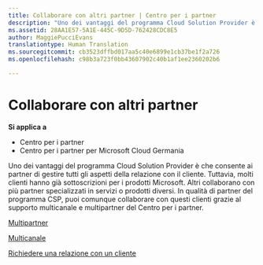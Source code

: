 ```yaml
---
title: Collaborare con altri partner | Centro per i partner
description: "Uno dei vantaggi del programma Cloud Solution Provider è che consente ai partner di gestire tutti gli aspetti della relazione con il cliente."
ms.assetid: 28AA1E57-5A1E-445C-9D5D-762428CDC8E5
author: MaggiePucciEvans
translationtype: Human Translation
ms.sourcegitcommit: cb3523dffbd017aa5c40e6899e1cb37be1f2a726
ms.openlocfilehash: c98b3a723f0bb43607902c40b1af1ee2360202b6

---
```


# Collaborare con altri partner

**Si applica a**

-  Centro per i partner
-  Centro per i partner per Microsoft Cloud Germania

Uno dei vantaggi del programma Cloud Solution Provider è che consente ai partner di gestire tutti gli aspetti della relazione con il cliente. Tuttavia, molti clienti hanno già sottoscrizioni per i prodotti Microsoft. Altri collaborano con più partner specializzati in servizi o prodotti diversi. In qualità di partner del programma CSP, puoi comunque collaborare con questi clienti grazie al supporto multicanale e multipartner del Centro per i partner.

[Multipartner](multipartner.md)

[Multicanale](multichannel.md)

[Richiedere una relazione con un cliente](request-a-relationship-with-a-customer.md)

 

 






<!--HONumber=Jan17_HO2-->


